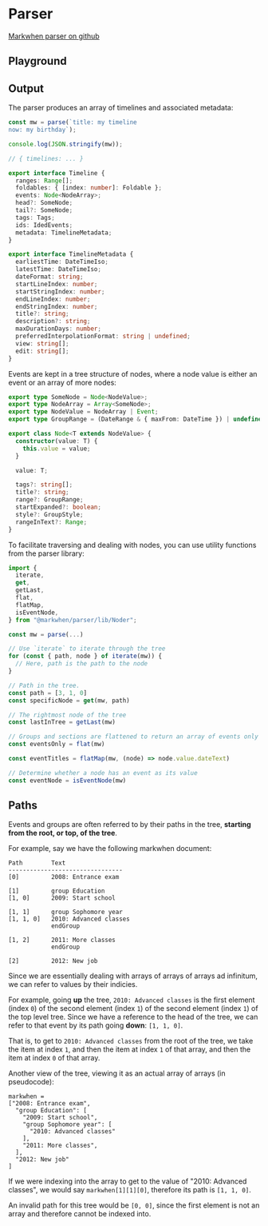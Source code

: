 <script setup>

import Parser from "./src/Parser.vue"

</script>

# Parser

[Markwhen parser on github](https://github.com/mark-when/parser)

## Playground

<Parser/>

## Output

The parser produces an array of timelines and associated metadata:

```js
const mw = parse(`title: my timeline
now: my birthday`);

console.log(JSON.stringify(mw));

// { timelines: ... }
```

```ts
export interface Timeline {
  ranges: Range[];
  foldables: { [index: number]: Foldable };
  events: Node<NodeArray>;
  head?: SomeNode;
  tail?: SomeNode;
  tags: Tags;
  ids: IdedEvents;
  metadata: TimelineMetadata;
}
```

```ts
export interface TimelineMetadata {
  earliestTime: DateTimeIso;
  latestTime: DateTimeIso;
  dateFormat: string;
  startLineIndex: number;
  startStringIndex: number;
  endLineIndex: number;
  endStringIndex: number;
  title?: string;
  description?: string;
  maxDurationDays: number;
  preferredInterpolationFormat: string | undefined;
  view: string[];
  edit: string[];
}
```

Events are kept in a tree structure of nodes, where a node value is either an event or an array of more nodes:

```ts
export type SomeNode = Node<NodeValue>;
export type NodeArray = Array<SomeNode>;
export type NodeValue = NodeArray | Event;
export type GroupRange = (DateRange & { maxFrom: DateTime }) | undefined;

export class Node<T extends NodeValue> {
  constructor(value: T) {
    this.value = value;
  }

  value: T;

  tags?: string[];
  title?: string;
  range?: GroupRange;
  startExpanded?: boolean;
  style?: GroupStyle;
  rangeInText?: Range;
}
```

To facilitate traversing and dealing with nodes, you can use utility functions from the parser library:

```js
import {
  iterate,
  get,
  getLast,
  flat,
  flatMap,
  isEventNode,
} from "@markwhen/parser/lib/Noder";

const mw = parse(...)

// Use `iterate` to iterate through the tree
for (const { path, node } of iterate(mw)) {
  // Here, path is the path to the node
}

// Path in the tree.
const path = [3, 1, 0]
const specificNode = get(mw, path)

// The rightmost node of the tree
const lastInTree = getLast(mw)

// Groups and sections are flattened to return an array of events only
const eventsOnly = flat(mw)

const eventTitles = flatMap(mw, (node) => node.value.dateText)

// Determine whether a node has an event as its value
const eventNode = isEventNode(mw)
```

## Paths
Events and groups are often referred to by their paths in the tree, **starting from the root, or top, of the tree**.

For example, say we have the following markwhen document: 

```
Path        Text
--------------------------------
[0]         2008: Entrance exam

[1]         group Education
[1, 0]      2009: Start school

[1, 1]      group Sophomore year
[1, 1, 0]   2010: Advanced classes
            endGroup

[1, 2]      2011: More classes
            endGroup

[2]         2012: New job

```

Since we are essentially dealing with arrays of arrays of arrays ad infinitum, we can refer to values by their indicies.

For example, going **up** the tree, `2010: Advanced classes` is the first element (index `0`) of the second element (index `1`) of the second element (index `1`) of the top level tree. Since we have a reference to the head of the tree, we can refer to that event by its path going **down**: `[1, 1, 0]`.

That is, to get to `2010: Advanced classes` from the root of the tree, we take the item at index `1`, and then the item at index `1` of that array, and then the item at index `0` of that array.

Another view of the tree, viewing it as an actual array of arrays (in pseudocode):
```
markwhen = 
["2008: Entrance exam",
  "group Education": [
    "2009: Start school",
    "group Sophomore year": [
      "2010: Advanced classes"
    ],
    "2011: More classes",
  ],
  "2012: New job"
]
```

If we were indexing into the array to get to the value of "2010: Advanced classes", we would say `markwhen[1][1][0]`, therefore its path is `[1, 1, 0]`.

An invalid path for this tree would be `[0, 0]`, since the first element is not an array and therefore cannot be indexed into.